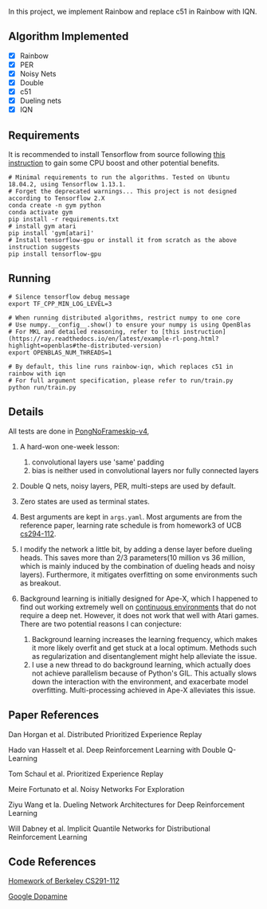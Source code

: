 In this project, we implement Rainbow and replace c51 in Rainbow with IQN.

## Algorithm Implemented

- [x] Rainbow
- [x] PER
- [x] Noisy Nets
- [x] Double
- [x] c51
- [x] Dueling nets
- [x] IQN

## Requirements

It is recommended to install Tensorflow from source following [this instruction](https://www.tensorflow.org/install/source) to gain some CPU boost and other potential benefits.

```shell
# Minimal requirements to run the algorithms. Tested on Ubuntu 18.04.2, using Tensorflow 1.13.1.
# Forget the deprecated warnings... This project is not designed according to Tensorflow 2.X
conda create -n gym python
conda activate gym
pip install -r requirements.txt
# install gym atari
pip install 'gym[atari]'
# Install tensorflow-gpu or install it from scratch as the above instruction suggests
pip install tensorflow-gpu
```

## Running

```shell
# Silence tensorflow debug message
export TF_CPP_MIN_LOG_LEVEL=3

# When running distributed algorithms, restrict numpy to one core
# Use numpy.__config__.show() to ensure your numpy is using OpenBlas
# For MKL and detailed reasoning, refer to [this instruction](https://ray.readthedocs.io/en/latest/example-rl-pong.html?highlight=openblas#the-distributed-version)
export OPENBLAS_NUM_THREADS=1

# By default, this line runs rainbow-iqn, which replaces c51 in rainbow with iqn
# For full argument specification, please refer to run/train.py
python run/train.py
```

## Details

All tests are done in [PongNoFrameskip-v4](https://gym.openai.com/envs/Pong-v0/), 
1. A hard-won one-week lesson: 
    1. convolutional layers use 'same' padding
    2. bias is neither used in convolutional layers nor fully connected layers

2. Double Q nets, noisy layers, PER, multi-steps are used by default. 

3. Zero states are used as terminal states.

4. Best arguments are kept in `args.yaml`. Most arguments are from the reference paper, learning rate schedule is from homework3 of UCB [cs294-112](http://rail.eecs.berkeley.edu/deeprlcourse/).

5. I modify the network a little bit, by adding a dense layer before dueling heads. This saves more than 2/3 parameters(10 million vs 36 million, which is mainly induced by the combination of dueling heads and noisy layers). Furthermore, it mitigates overfitting on some environments such as breakout.

6. Background learning is initially designed for Ape-X, which I happened to find out working extremely well on [continuous environments](https://github.com/xlnwel/model-free-algorithms) that do not require a deep net. However, it does not work that well with Atari games. There are two potential reasons I can conjecture:
    1. Background learning increases the learning frequency, which makes it more likely overfit and get stuck at a local optimum. Methods such as regularization and disentanglement might help alleviate the issue.
    2. I use a new thread to do background learning, which actually does not achieve parallelism because of Python's GIL. This actually slows down the interaction with the environment, and exacerbate model overfitting. Multi-processing achieved in Ape-X alleviates this issue.

## Paper References

Dan Horgan et al. Distributed Prioritized Experience Replay 

Hado van Hasselt et al. Deep Reinforcement Learning with Double Q-Learning

Tom Schaul et al. Prioritized Experience Replay

Meire Fortunato et al. Noisy Networks For Exploration

Ziyu Wang et la. Dueling Network Architectures for Deep Reinforcement Learning

Will Dabney et al. Implicit Quantile Networks for Distributional Reinforcement Learning

## Code References

[Homework of Berkeley CS291-112](http://rail.eecs.berkeley.edu/deeprlcourse/)

[Google Dopamine](https://github.com/google/dopamine)